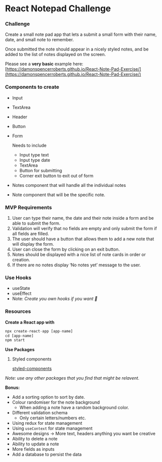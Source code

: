 # React Notepad Challenge

### Challenge

Create a small note pad app that lets a submit a small form with their name, date, and small note to remember.

Once submitted the note should appear in a nicely styled notes, and be added to the list of notes displayed on the screen.

Please see a **very basic** example here: [https://damonspencerroberts.github.io/React-Note-Pad-Exercise/](https://damonspencerroberts.github.io/React-Note-Pad-Exercise/)

### **Components to create**

- Input
- TextArea
- Header
- Button
- Form
    
    Needs to include
    
    - Input type text
    - Input type date
    - TextArea
    - Button for submitting
    - Corner exit button to exit out of form
- Notes component that will handle all the individual notes
- Note component that will be the specific note.

### **MVP Requirements**

1. User can type their name, the date and their note inside a form and be able to submit the form.
2. Validation will verify that no fields are empty and only submit the form if all fields are filled.
3. The user should have a button that allows them to add a new note that will display the form.
4. User can close the form by clicking on an exit button.
5. Notes should be displayed with a nice list of note cards in order or creation.
6. If there are no notes display ‘No notes yet’ message to the user.

### Use Hooks

- useState
- useEffect
- Note: *Create you own hooks if you want 🙂*

### Resources

**Create a React app with**

```jsx
npx create-react-app [app-name]
cd [app-name]
npm start
```

**Use Packages**

1. Styled components
    
    [styled-components](https://styled-components.com/)
    

*Note: use any other packages that you find that might be relavent.*

**Bonus:**

- Add a sorting option to sort by date.
- Colour randomiser for the note background
    - When adding a note have a random background color.
- Different validation schema
    - Only certain letters/numbers etc.
- Using redux for state management
- Using `useContext` for state management
- Awesome designs → More text, headers anything you want be creative
- Ability to delete a note
- Ability to update a note
- More fields as inputs
- Add a database to persist the data
